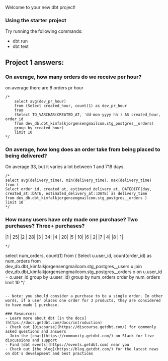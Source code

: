 Welcome to your new dbt project!

### Using the starter project

Try running the following commands:
- dbt run
- dbt test

## Project 1 answers:

### On average, how many orders do we receive per hour? 
on average there are 8 orders pr hour

```
/* 
    select avg(dev_pr_hour)
    from (Select created_hour, count(1) as dev_pr_hour
    from 
    (Select TO_VARCHAR(CREATED_AT, 'dd-mon-yyyy hh') AS created_hour, order_id
    from dev_db.dbt_kimfalkjorgensengmailcom.stg_postgres__orders)
    group by created_hour) 
    limit 10
*/
```
### On average, how long does an order take from being placed to being delivered? 
On average 33, but it varies a lot between 1 and 718 days. 

```
/* 
select avg(delivery_time), min(delivery_time), max(delivery_time)
from (
Select order_id, created_at, estimated_delivery_at, DATEDIFF(day, created_at::DATE, estimated_delivery_at::DATE) as delivery_time
from dev_db.dbt_kimfalkjorgensengmailcom.stg_postgres__orders )
limit 10
*/
```
### How many users have only made one purchase? Two purchases? Three+ purchases? 


|1	|   25|
|2  |	28|
|3  |	34|
|4  |	20|
|5  |	10|
|6  |	2|
|7  |	4|
|8  |	1|


```
*/
```
select num_orders, count(1)
from (
Select u.user_id, count(order_id) as num_orders
from dev_db.dbt_kimfalkjorgensengmailcom.stg_postgres__users u
join dev_db.dbt_kimfalkjorgensengmailcom.stg_postgres__orders o on u.user_id = o.user_id
group by u.user_id)
group by num_orders
order by num_orders
limit 10
*/
```

-- Note: you should consider a purchase to be a single order. In other words, if a user places one order for 3 products, they are considered to have made 1 purchase.

### Resources:
- Learn more about dbt [in the docs](https://docs.getdbt.com/docs/introduction)
- Check out [Discourse](https://discourse.getdbt.com/) for commonly asked questions and answers
- Join the [chat](https://community.getdbt.com/) on Slack for live discussions and support
- Find [dbt events](https://events.getdbt.com) near you
- Check out [the blog](https://blog.getdbt.com/) for the latest news on dbt's development and best practices
